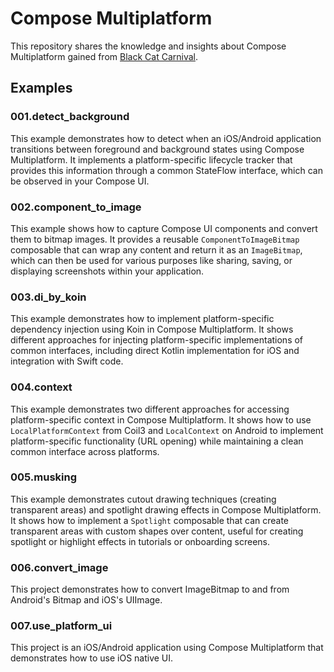 # Compose Multiplatform

This repository shares the knowledge and insights about Compose Multiplatform gained from [Black Cat Carnival](https://bcc.cc).

## Examples

### 001.detect_background

This example demonstrates how to detect when an iOS/Android application transitions between foreground and background states using Compose Multiplatform. It implements a platform-specific lifecycle tracker that provides this information through a common StateFlow interface, which can be observed in your Compose UI.

### 002.component_to_image

This example shows how to capture Compose UI components and convert them to bitmap images. It provides a reusable `ComponentToImageBitmap` composable that can wrap any content and return it as an `ImageBitmap`, which can then be used for various purposes like sharing, saving, or displaying screenshots within your application.

### 003.di_by_koin

This example demonstrates how to implement platform-specific dependency injection using Koin in Compose Multiplatform. It shows different approaches for injecting platform-specific implementations of common interfaces, including direct Kotlin implementation for iOS and integration with Swift code.

### 004.context

This example demonstrates two different approaches for accessing platform-specific context in Compose Multiplatform. It shows how to use `LocalPlatformContext` from Coil3 and `LocalContext` on Android to implement platform-specific functionality (URL opening) while maintaining a clean common interface across platforms.

### 005.musking

This example demonstrates cutout drawing techniques (creating transparent areas) and spotlight drawing effects in Compose Multiplatform. It shows how to implement a `Spotlight` composable that can create transparent areas with custom shapes over content, useful for creating spotlight or highlight effects in tutorials or onboarding screens.

### 006.convert_image

This project demonstrates
how to convert ImageBitmap to and from Android's Bitmap and iOS's UIImage.

### 007.use_platform_ui

This project is an iOS/Android application using Compose Multiplatform that demonstrates
how to use iOS native UI.
